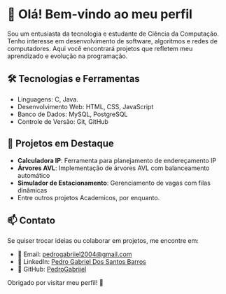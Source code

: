 # 👋 Olá! Bem-vindo ao meu perfil

Sou um entusiasta da tecnologia e estudante de Ciência da Computação. Tenho interesse em desenvolvimento de software, algoritmos e redes de computadores. Aqui você encontrará projetos que refletem meu aprendizado e evolução na programação.

## 🛠 Tecnologias e Ferramentas
- Linguagens: C, Java.
- Desenvolvimento Web: HTML, CSS, JavaScript
- Banco de Dados: MySQL, PostgreSQL
- Controle de Versão: Git, GitHub

## 🚀 Projetos em Destaque
- **Calculadora IP**: Ferramenta para planejamento de endereçamento IP
- **Árvores AVL**: Implementação de árvores AVL com balanceamento automático
- **Simulador de Estacionamento**: Gerenciamento de vagas com filas dinâmicas
- Entre outros projetos Academicos, por enquanto.

## 📫 Contato
Se quiser trocar ideias ou colaborar em projetos, me encontre em:
- 📧 Email: pedrogabriiel2004@gmail.com
- 💼 LinkedIn: [Pedro Gabriel Dos Santos Barros](https://www.linkedin.com/in/pedro-gabriel-dos-santos-barros-740b25218/)
- 🐙 GitHub: [PedroGabriiel](https://github.com/PedroGabriiel)

Obrigado por visitar meu perfil! 🚀

